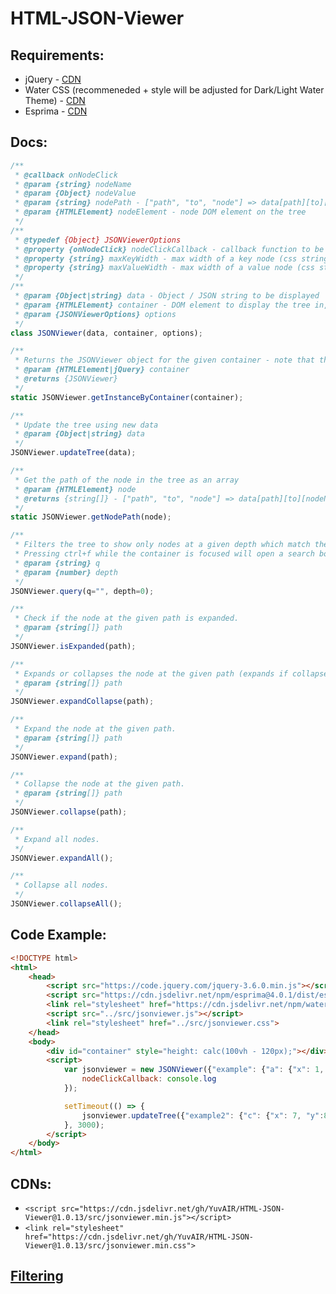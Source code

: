# HTML-JSON-Viewer
## Requirements:
 - jQuery - [CDN](https://code.jquery.com/jquery-3.6.0.min.js)
 - Water CSS (recommeneded + style will be adjusted for Dark/Light Water Theme) - [CDN](https://cdn.jsdelivr.net/npm/water.css@2/out/water.min.css)
 - Esprima - [CDN](https://cdn.jsdelivr.net/npm/esprima@4.0.1/dist/esprima.min.js)

## Docs:
```js
/**
 * @callback onNodeClick
 * @param {string} nodeName
 * @param {Object} nodeValue
 * @param {string} nodePath - ["path", "to", "node"] => data[path][to][nodeName] == nodeValue
 * @param {HTMLElement} nodeElement - node DOM element on the tree
 */
/**
 * @typedef {Object} JSONViewerOptions
 * @property {onNodeClick} nodeClickCallback - callback function to be called when a node (key) is clicked
 * @property {string} maxKeyWidth - max width of a key node (css string), overflow will be hidden. default: "100%"
 * @property {string} maxValueWidth - max width of a value node (css string), overflow will craete a new line. default: "100%"
 */
/**
 * @param {Object|string} data - Object / JSON string to be displayed
 * @param {HTMLElement} container - DOM element to display the tree in, SHOULD HAVE A UNIQUE ID
 * @param {JSONViewerOptions} options
 */
class JSONViewer(data, container, options);

/**
 * Returns the JSONViewer object for the given container - note that the container IDs must be unique.
 * @param {HTMLElement|jQuery} container
 * @returns {JSONViewer}
 */
static JSONViewer.getInstanceByContainer(container);

/**
 * Update the tree using new data
 * @param {Object|string} data 
 */
JSONViewer.updateTree(data);

/**
 * Get the path of the node in the tree as an array
 * @param {HTMLElement} node 
 * @returns {string[]} - ["path", "to", "node"] => data[path][to][nodeName] == nodeValue
 */
static JSONViewer.getNodePath(node);

/**
 * Filters the tree to show only nodes at a given depth which match the query (key / value contain the query as a string)
 * Pressing ctrl+f while the container is focused will open a search box
 * @param {string} q
 * @param {number} depth
 */
JSONViewer.query(q="", depth=0);

/**
 * Check if the node at the given path is expanded.
 * @param {string[]} path
 */
JSONViewer.isExpanded(path);

/**
 * Expands or collapses the node at the given path (expands if collapsed, collapses if expanded)
 * @param {string[]} path
 */
JSONViewer.expandCollapse(path);

/**
 * Expand the node at the given path.
 * @param {string[]} path
 */
JSONViewer.expand(path);

/**
 * Collapse the node at the given path.
 * @param {string[]} path
 */
JSONViewer.collapse(path);

/**
 * Expand all nodes.
 */
JSONViewer.expandAll();

/**
 * Collapse all nodes.
 */
JSONViewer.collapseAll();
```

## Code Example:
```html
<!DOCTYPE html>
<html>
    <head>
        <script src="https://code.jquery.com/jquery-3.6.0.min.js"></script>
        <script src="https://cdn.jsdelivr.net/npm/esprima@4.0.1/dist/esprima.min.js"></script>
        <link rel="stylesheet" href="https://cdn.jsdelivr.net/npm/water.css@2/out/water.min.css">
        <script src="../src/jsonviewer.js"></script>
        <link rel="stylesheet" href="../src/jsonviewer.css">
    </head>
    <body>
        <div id="container" style="height: calc(100vh - 120px);"></div>
        <script>
            var jsonviewer = new JSONViewer({"example": {"a": {"x": 1, "y":2, "z":3}, "b": {"x": 4, "y": 5, "z": 6}}}, document.getElementById("container"), {
                nodeClickCallback: console.log
            });

            setTimeout(() => {
                jsonviewer.updateTree({"example2": {"c": {"x": 7, "y":8, "z":9}, "d": {"x": 10, "y": 11, "z": 12}}});
            }, 3000);
        </script>
    </body>
</html>
```

## CDNs:
 - `<script src="https://cdn.jsdelivr.net/gh/YuvAIR/HTML-JSON-Viewer@1.0.13/src/jsonviewer.min.js"></script>`
 - `<link rel="stylesheet" href="https://cdn.jsdelivr.net/gh/YuvAIR/HTML-JSON-Viewer@1.0.13/src/jsonviewer.min.css">`


## [Filtering](FILTER.md)